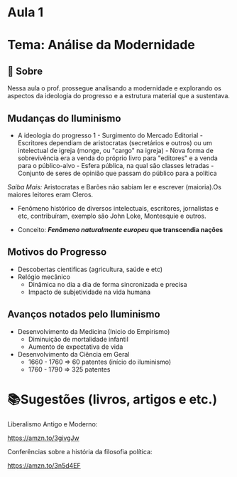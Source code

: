 # Aula 1

# Tema: Análise da Modernidade

## 📑 Sobre
Nessa aula o prof. prossegue analisando a modernidade e explorando os aspectos da ideologia do progresso e a estrutura material que a sustentava.


## Mudanças do Iluminismo
- A ideologia do progresso
    1 - Surgimento do Mercado Editorial
      - Escritores dependiam de aristocratas (secretários e outros) ou um intelectual de igreja (monge, ou "cargo" na igreja)
      - Nova forma de sobrevivência era a venda do próprio livro para "editores" e a venda para o público-alvo
          - Esfera pública, na qual são classes letradas
          - Conjunto de seres de opinião que passam do público para a política

*Saiba Mais:* Aristocratas e Barões não sabiam ler e escrever (maioria).Os maiores leitores eram Cleros.

- Fenômeno histórico de diversos intelectuais, escritores, jornalistas e etc, contribuíram, exemplo são John Loke, Montesquie e outros.

- Conceito: <b>*Fenômeno naturalmente europeu* que transcendia nações</b>

## Motivos do Progresso
- Descobertas cientificas (agricultura, saúde e etc)
- Relógio mecânico
    - Dinâmica no dia a dia de forma sincronizada e precisa
    - Impacto de subjetividade na vida humana

## Avanços notados pelo Iluminismo
- Desenvolvimento da Medicina (Inicio do Empirismo)
    - Diminuição de mortalidade infantil
    - Aumento de expectativa de vida
- Desenvolvimento da Ciência em Geral
  - 1660 - 1760 => 60 patentes (início do iluminismo)
  - 1760 - 1790 => 325 patentes

# 📚Sugestões (livros, artigos e etc.)
Liberalismo Antigo e Moderno:

https://amzn.to/3givgJw

Conferências sobre a história da filosofia política:

https://amzn.to/3n5d4EF
